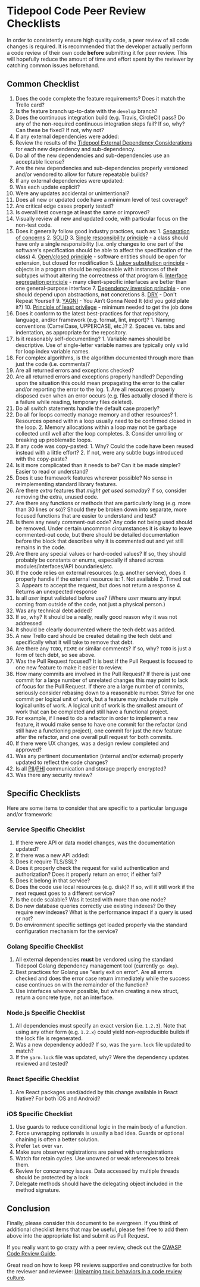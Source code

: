 # Tidepool Code Peer Review Checklists

In order to consistently ensure high quality code, a peer review of all code changes is required. It is recommended that the developer actually perform a code review of their own code **before** submitting it for peer review. This will hopefully reduce the amount of time and effort spent by the reviewer by catching common issues beforehand.

## Common Checklist

1. Does the code complete the feature requirements? Does it match the Trello card?
2. Is the feature branch up-to-date with the `develop` branch?
3. Does the continuous integration build (e.g. Travis, CircleCI) pass? Do any of the non-required continuous integration steps fail? If so, why? Can these be fixed? If not, why not?
4. If any external dependencies were added:
  1. Review the results of the [Tidepool External Dependency Considerations] for each new dependency and sub-dependency.
  2. Do all of the new dependencies and sub-dependencies use an acceptable license?
  3. Are the new dependencies and sub-dependencies properly versioned and/or vendored to allow for future repeatable builds?
5. If any external dependencies were updated:
  1. Was each update explicit?
  2. Were any updates accidental or unintentional?
6. Does all new or updated code have a minimum level of test coverage?
7. Are critical edge cases properly tested?
8. Is overall test coverage at least the same or improved?
9. Visually review all new and updated code, with particular focus on the non-test code.
  1. Does it generally follow good industry practices, such as:
    1. [Separation of concerns](https://en.wikipedia.org/wiki/Separation_of_concerns)
    2. [SOLID](https://en.wikipedia.org/wiki/SOLID)
    3. [Single responsibility principle](https://en.wikipedia.org/wiki/Single_responsibility_principle) - a class should have only a single responsibility (i.e. only changes to one part of the software's specification should be able to affect the specification of the class)
    4. [Open/closed principle](https://en.wikipedia.org/wiki/Open/closed_principle) - software entities should be open for extension, but closed for modification
    5. [Liskov substitution principle](https://en.wikipedia.org/wiki/Liskov_substitution_principle) - objects in a program should be replaceable with instances of their subtypes without altering the correctness of that program
    6. [Interface segregation principle](https://en.wikipedia.org/wiki/Interface_segregation_principle) - many client-specific interfaces are better than one general-purpose interface
    7. [Dependency inversion principle](https://en.wikipedia.org/wiki/Dependency_inversion_principle) - one should depend upon abstractions, **not** concretions
    8. [DRY](https://en.wikipedia.org/wiki/Don%27t_repeat_yourself) - Don't Repeat Yourself
    9. [YAGNI](https://en.wikipedia.org/wiki/You_aren%27t_gonna_need_it) - You Ain’t Gonna Need It (did you gold plate it?)
    10. [Principle of least privilege](https://en.wikipedia.org/wiki/Principle_of_least_privilege) - minimum needed to get the job done
  2. Does it conform to the latest best-practices for that repository, language, and/or framework (e.g. format, lint, import)?
    1. Naming conventions (CamelCase, UPPERCASE, etc.)?
    2. Spaces vs. tabs and indentation, as appropriate for the repository.
  3. Is it reasonably self-documenting?
    1. Variable names should be descriptive. Use of single-letter variable names are typically only valid for loop index variable names.
  4. For complex algorithms, is the algorithm documented through more than just the code (i.e. comments)?
  5. Are all returned errors and exceptions checked?
  6. Are all returned errors and exceptions properly handled? Depending upon the situation this could mean propagating the error to the caller and/or reporting the error to the log.
    1. Are all resources properly disposed even when an error occurs (e.g. files actually closed if there is a failure while reading, temporary files deleted).
  7. Do all switch statements handle the default case properly?
  8. Do all for loops correctly manage memory and other resources?
    1. Resources opened within a loop usually need to be confirmed closed in the loop.
    2. Memory allocations within a loop may not be garbage collected until well after the loop completes.
    3. Consider unrolling or breaking up problematic loops.
  9. If any code was copy-pasted:
    1. Why? Could the code have been reused instead with a little effort?
    2. If not, were any subtle bugs introduced with the copy-paste?
  10. Is it more complicated than it needs to be? Can it be made simpler? Easier to read or understand?
  11. Does it use framework features wherever possible? No sense in reimplementing standard library features.
  12. Are there *extra* features that *might get used someday*? If so, consider removing the extra, unused code.
  13. Are there any functions or methods that are particularly long (e.g. more than 30 lines or so)? Should they be broken down into separate, more focused functions that are easier to understand and test?
  14. Is there any newly comment-out code? Any code not being used should be removed. Under certain uncommon circumstances it is okay to leave commented-out code, but there should be detailed documentation before the block that describes why it is commented out and yet still remains in the code.
  15. Are there any special values or hard-coded values? If so, they should probably be constants or enums, especially if shared across modules/interfaces/API boundaries/etc.
  16. If the code relies on external resources (e.g. another service), does it properly handle if the external resource is:
    1. Not available
    2. Timed out
    3. Appears to accept the request, but does not return a response
    4. Returns an unexpected response
  17. Is all *user* input validated before use? (Where *user* means any input coming from outside of the code, not just a physical person.)
10. Was any technical debt added?
  1. If so, why? It should be a really, really good reason why it was not addressed
  2. It should be clearly documented where the tech debt was added.
  3. A new Trello card should be created detailing the tech debt and specifically what it will take to remove that debt.
11. Are there any `TODO`, `FIXME` or similar comments? If so, why? `TODO` is just a form of tech debt, so see above.
12. Was the Pull Request focused? It is best if the Pull Request is focused to one new feature to make it easier to review.
13. How many commits are involved in the Pull Request? If there is just one commit for a large number of unrelated changes this may point to lack of focus for the Pull Request. If there are a large number of commits, seriously consider rebasing down to a reasonable number. Strive for one commit per logical unit of work, but a feature may include multiple logical units of work. A logical unit of work is the smallest amount of work that can be completed and still have a functional project.
  1. For example, if I need to do a refactor in order to implement a new feature, it would make sense to have one commit for the refactor (and still have a functioning project), one commit for just the new feature after the refactor, and one overall pull request for both commits.
14. If there were UX changes, was a design review completed and approved?
15. Was any pertinent documentation (internal and/or external) properly updated to reflect the code changes?
16. Is all [PII]/[PHI] communication and storage properly encrypted?
17. Was there any security review?

## Specific Checklists

Here are some items to consider that are specific to a particular language and/or framework:

### Service Specific Checklist

1. If there were API or data model changes, was the documentation updated?
2. If there was a new API added:
  1. Does it require TLS/SSL?
  2. Does it properly check the request for valid authentication and authorization? Does it properly return an error, if either fail?
3. Does it belong in that service?
4. Does the code use local resources (e.g. disk)? If so, will it still work if the next request goes to a different service?
5. Is the code scalable? Was it tested with more than one node?
6. Do new database queries correctly use existing indexes? Do they require new indexes? What is the performance impact if a query is used or not?
7. Do environment specific settings get loaded properly via the standard configuration mechanism for the service?

### Golang Specific Checklist

1. All external dependencies **must** be vendored using the standard Tidepool Golang dependency management tool (currently `go dep`).
2. Best practices for Golang use "early exit on error". Are all errors checked and does the error case return immediately while the success case continues on with the remainder of the function?
3. Use interfaces wherever possible, but when creating a new struct, return a concrete type, not an interface.

### Node.js Specific Checklist

1. All dependencies must specify an exact version (i.e. `1.2.3`). Note that using any other form (e.g. `1.2.x`) could yield non-reproducible builds if the lock file is regenerated.
2. Was a new dependency added? If so, was the `yarn.lock` file updated to match?
3. If the `yarn.lock` file was updated, why? Were the dependency updates reviewed and tested?

### React Specific Checklist

1. Are React packages used/added by this change available in React Native? For both iOS and Android?

### iOS Specific Checklist

1. Use guards to reduce conditional logic in the main body of a function.
2. Force unwrapping optionals is usually a bad idea. Guards or optional chaining is often a better solution.
3. Prefer `let` over `var`.
4. Make sure observer registrations are paired with unregistrations
5. Watch for retain cycles. Use unowned or weak references to break them.
6. Review for concurrency issues. Data accessed by multiple threads should be protected by a lock
7. Delegate methods should have the delegating object included in the method signature.

## Conclusion

Finally, please consider this document to be evergreen. If you think of additional checklist items that may be useful, please feel free to add them above into the appropriate list and submit as Pull Request.

If you really want to go crazy with a peer review, check out the [OWASP Code Review Guide].

Great read on how to keep PR reviews supportive and constructive for both the reviewer and reviewee: [Unlearning toxic behaviors in a code review culture](https://medium.freecodecamp.org/unlearning-toxic-behaviors-in-a-code-review-culture-b7c295452a3c).

[Tidepool External Dependency Considerations]: ExternalDependencyConsiderations.md
[PII]: https://en.wikipedia.org/wiki/Personally_identifiable_information
[PHI]: https://en.wikipedia.org/wiki/Protected_health_information
[OWASP Code Review Guide]: https://www.owasp.org/images/2/2e/OWASP_Code_Review_Guide-V1_1.pdf
